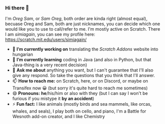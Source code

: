 ### Hi there 👋

<!--
**OregSamSas/OregSamSas** is a ✨ _special_ ✨ repository because its `README.md` (this file) appears on your GitHub profile.
-->
I'm _Oreg Sam_, or _Sam Oreg_, both order are kinda right (almost equal), becuase Oreg and Sam, both are just nicknames, you can decide which one would like you to use to call/refer to me. 
I'm mostly active on Scratch. There I am _simiagain_, you can see my profile here: https://scratch.mit.edu/users/simiagain/

- 🔭 **I’m currently working on** translating the _Scratch Addons_ website into hungarian
- 🌱 **I’m currently learning** coding in Java (and also in Python, but that Java-thing is a very recent decision)
- 💬 **Ask me about** anything you want, but I can't guarantee that I'll also give any respond. So take the questions that you think that I'll answer.
- 📫 **How to reach me:** on Scratch, here, or on Discord, or maybe on Transifex now 😀 (but sorry it's quite hard to reach me sometimes)
- 😄 **Pronouns:** **he**/his/him or also with they (but I can say I won't be furious if you mistype it **by an accident**)
- ⚡ **Fun fact:** I like animals (mostly birds and sea mammels, like orcas, whales, and seals), I play both on cello, and piano, I'm a Battle for Wesnoth add-on creator, and I like Chemistry
 
